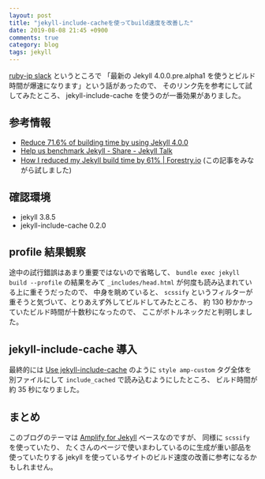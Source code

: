 ```yaml
---
layout: post
title: "jekyll-include-cacheを使ってbuild速度を改善した"
date: 2019-08-08 21:45 +0900
comments: true
category: blog
tags: jekyll
---
```

[ruby-jp slack](https://ruby-jp.github.io/)
というところで
「最新の Jekyll 4.0.0.pre.alpha1 を使うとビルド時間が爆速になります」という話があったので、
そのリンク先を参考にして試してみたところ、
jekyll-include-cache を使うのが一番効果がありました。

<!--more-->

## 参考情報

- [Reduce 71.6% of building time by using Jekyll 4.0.0](https://github.com/yasslab/yasslab.jp/pull/123)
- [Help us benchmark Jekyll - Share - Jekyll Talk](https://talk.jekyllrb.com/t/help-us-benchmark-jekyll/1629)
- [How I reduced my Jekyll build time by 61% \| Forestry.io](https://forestry.io/blog/how-i-reduced-my-jekyll-build-time-by-61/) (この記事をみながら試しました)

## 確認環境

- jekyll 3.8.5
- jekyll-include-cache 0.2.0

## profile 結果観察

途中の試行錯誤はあまり重要ではないので省略して、
`bundle exec jekyll build --profile`
の結果をみて `_includes/head.html` が何度も読み込まれている上に重そうだったので、
中身を眺めていると、
`scssify` というフィルターが重そうと気づいて、とりあえず外してビルドしてみたところ、
約 130 秒かかっていたビルド時間が十数秒になったので、
ここがボトルネックだと判明しました。

## jekyll-include-cache 導入

最終的には
[Use jekyll-include-cache](https://github.com/znz/blog.n-z.jp/commit/ba1a093965f6cc9037308b074b5c9bf5b88c7de7)
のように `style amp-custom` タグ全体を別ファイルにして `include_cached` で読み込むようにしたところ、
ビルド時間が約 35 秒になりました。

## まとめ

このブログのテーマは
[Amplify for Jekyll](https://github.com/ageitgey/amplify)
ベースなのですが、
同様に `scssify` を使っていたり、
たくさんのページで使いまわしているのに生成が重い部品を使っていたりする jekyll を使っているサイトのビルド速度の改善に参考になるかもしれません。
